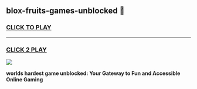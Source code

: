 
## blox-fruits-games-unblocked 👋
<h3>
<a href="https://premium.freeplayer.one?title=blox-fruits-games-unblocked&ref=14F">CLICK TO PLAY</a></h3>
<hr>

<h3>
<a href="https://premium.freeplayer.one?title=blox-fruits-games-unblocked&ref=14F">CLICK 2 PLAY</a>
  
</h3>

<a href="https://premium.freeplayer.one?title=blox-fruits-games-unblocked&ref=12F/"><img src="https://clearcache.store/games.png"></a>


**worlds hardest game unblocked: Your Gateway to Fun and Accessible Online Gaming**
